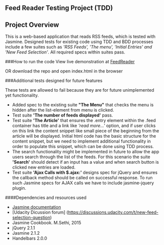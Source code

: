 Feed Reader Testing Project (TDD)
-------------
## Project Overview
This is a web-based application that reads RSS feeds, which is tested with Jasmine. Designed tests for existing code using TDD and BDD processes include a few suites such as _'RSS Feeds', 'The menu', 'Initial Entries' and 'New Feed Selection'_.
All required specs within suites pass.

###How to run the code
View live demonstration at [FeedReader](http://aleksandra11.github.io/Project_Feedreader)

OR download the repo and open index.html in the browser

###Additional tests designed for future features

These tests are allowed to fail because they are for future unimplemented yet functionality.
* Added spec to the existing suite **"The Menu"** that checks the menu is hidden after the list-element from menu is clicked.
* Test suite **'The number of feeds displayed'** pass.
* Test suite **'The Article'** that ensures the .entry element within the .feed container has title and a link like _'read more...'_ option, and if user clicks on this link the content snippet like small piece of the beginning from the article will be displayed. Initial html code has the basic structure for the content snippet, but we need to implement additional functionality in order to populate this snippet, which can be done using TDD process.
* The search functionality might be implemented in future to allow the app users search through the list of the feeds. For this scenario the suite **'Search'** should detect if an input has a value and when search button is clicked new entries are loaded.
* Test suite **'Ajax Calls with $.ajax:'** designs spec for jQuery and ensures the callback method should be called on successful response. To run such Jasmine specs for AJAX calls we have to include jasmine-jquery plugin.

####Dependencies and resources used
* [Jasmine documentation](http://jasmine.github.io/2.1/introduction.html)
* [Udacity Dicussion forum] (https://discussions.udacity.com/t/new-feed-selection-question)
* Jasmine Cookbook. M.Sethi, 2015
* jQuery 2.1.1
* Jasmine 2.1.2
* Handelbars 2.0.0
